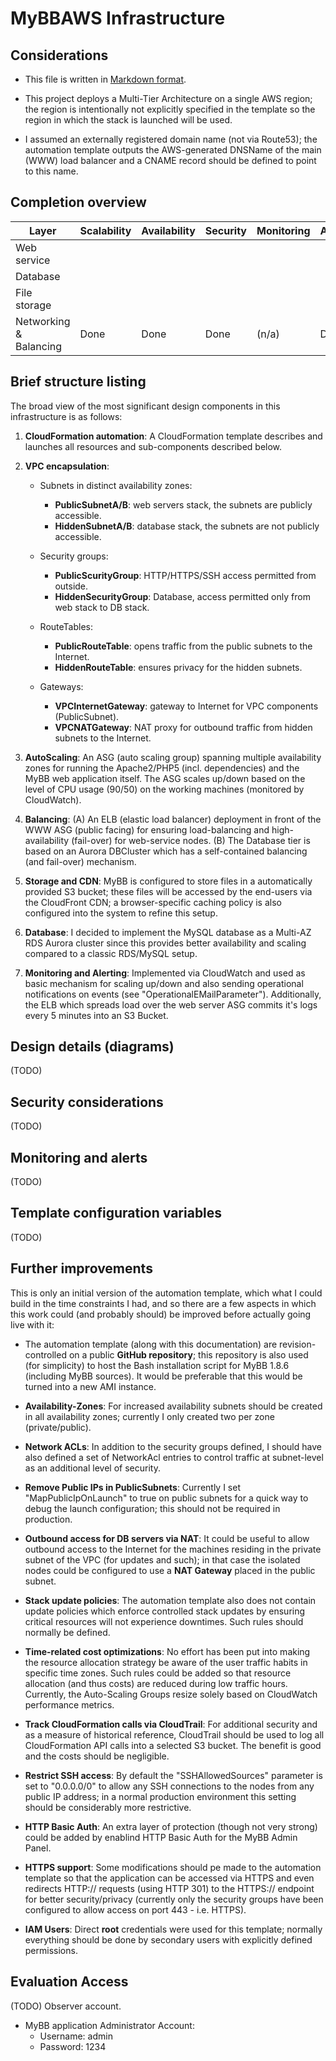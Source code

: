 # MyBBAWS Infrastructure

## Considerations

- This file is written in [Markdown format](https://daringfireball.net/projects/markdown/syntax).

- This project deploys a Multi-Tier Architecture on a single AWS region; the region is
intentionally not explicitly specified in the template so the region in which the stack is launched
will be used.

- I assumed an externally registered domain name (not via Route53); the automation template outputs
the AWS-generated DNSName of the main (WWW) load balancer and a CNAME record should be defined to
point to this name.

## Completion overview

Layer                  | Scalability | Availability | Security | Monitoring | Automation
-----------------------|-------------|--------------|----------|------------|------------
Web service            |             |              |          |            |
Database               |             |              |          |            |
File storage           |             |              |          |            |
Networking & Balancing | Done        | Done         | Done     | (n/a)      | Done

## Brief structure listing

The broad view of the most significant design components in this infrastructure is as follows:

1. **CloudFormation automation**: A CloudFormation template describes and launches all resources
and sub-components described below.

2. **VPC encapsulation**:

    - Subnets in distinct availability zones:
        - **PublicSubnetA/B**: web servers stack, the subnets are publicly accessible.
        - **HiddenSubnetA/B**: database stack, the subnets are not publicly accessible.

    - Security groups:
        - **PublicScurityGroup**: HTTP/HTTPS/SSH access permitted from outside.
        - **HiddenSecurityGroup**: Database, access permitted only from web stack to DB stack.

    - RouteTables:
        - **PublicRouteTable**: opens traffic from the public subnets to the Internet.
        - **HiddenRouteTable**: ensures privacy for the hidden subnets.

    - Gateways:
        - **VPCInternetGateway**: gateway to Internet for VPC components (PublicSubnet).
        - **VPCNATGateway**: NAT proxy for outbound traffic from hidden subnets to the Internet.

3. **AutoScaling**: An ASG (auto scaling group) spanning multiple availability zones for running
the Apache2/PHP5 (incl. dependencies) and the MyBB web application itself. The ASG scales up/down
based on the level of CPU usage (90/50) on the working machines (monitored by CloudWatch).

4. **Balancing**: (A) An ELB (elastic load balancer) deployment in front of the WWW ASG (public
facing) for ensuring load-balancing and high-availability (fail-over) for web-service nodes.
(B) The Database tier is based on an Aurora DBCluster which has a self-contained balancing (and
fail-over) mechanism.

5. **Storage and CDN**: MyBB is configured to store files in a automatically provided S3 bucket;
these files will be accessed by the end-users via the CloudFront CDN; a browser-specific caching
policy is also configured into the system to refine this setup.

6. **Database**: I decided to implement the MySQL database as a Multi-AZ RDS Aurora cluster since
this provides better availability and scaling compared to a classic RDS/MySQL setup.

7. **Monitoring and Alerting**: Implemented via CloudWatch and used as basic mechanism for scaling
up/down and also sending operational notifications on events (see "OperationalEMailParameter").
Additionally, the ELB which spreads load over the web server ASG commits it's logs every 5 minutes
into an S3 Bucket.

## Design details (diagrams)

(TODO)

## Security considerations

(TODO)

## Monitoring and alerts

(TODO)

## Template configuration variables

(TODO)

## Further improvements

This is only an initial version of the automation template, which what I could build in the time
constraints I had, and so there are a few aspects in which this work could (and probably should) be
improved before actually going live with it:

- The automation template (along with this documentation) are revision-controlled on a public
**GitHub repository**; this repository is also used (for simplicity) to host the Bash installation
script for MyBB 1.8.6 (including MyBB sources). It would be preferable that this would be turned
into a new AMI instance.

- **Availability-Zones**: For increased availability subnets should be created in all availability
zones; currently I only created two per zone (private/public).

- **Network ACLs**: In addition to the security groups defined, I should have also defined a set of
NetworkAcl entries to control traffic at subnet-level as an additional level of security.

- **Remove Public IPs in PublicSubnets**: Currently I set "MapPublicIpOnLaunch" to true on public
subnets for a quick way to debug the launch configuration; this should not be required in
production.

- **Outbound access for DB servers via NAT**: It could be useful to allow outbound access to the
Internet for the machines residing in the private subnet of the VPC (for updates and such); in that
case the isolated nodes could be configured to use a **NAT Gateway** placed in the public subnet.

- **Stack update policies**: The automation template also does not contain update policies which
enforce controlled stack updates by ensuring critical resources will not experience downtimes. Such
rules should normally be defined.

- **Time-related cost optimizations**: No effort has been put into making the resource allocation
strategy be aware of the user traffic habits in specific time zones. Such rules could be added so
that resource allocation (and thus costs) are reduced during low traffic hours. Currently, the
Auto-Scaling Groups resize solely based on CloudWatch performance metrics.

- **Track CloudFormation calls via CloudTrail**: For additional security and as a measure of
historical reference, CloudTrail should be used to log all CloudFormation API calls into a selected
S3 bucket. The benefit is good and the costs should be negligible.

- **Restrict SSH access**: By default the "SSHAllowedSources" parameter is set to "0.0.0.0/0" to
allow any SSH connections to the nodes from any public IP address; in a normal production
environment this setting should be considerably more restrictive.

- **HTTP Basic Auth**: An extra layer of protection (though not very strong) could be added by
enablind HTTP Basic Auth for the MyBB Admin Panel.

- **HTTPS support**: Some modifications should pe made to the automation template so that the
application can be accessed via HTTPS and even redirects HTTP:// requests (using HTTP 301) to
the HTTPS:// endpoint for better security/privacy (currently only the security groups have been
configured to allow access on port 443 - i.e. HTTPS).

- **IAM Users**: Direct **root** credentials were used for this template; normally everything
should be done by secondary users with explicitly defined permissions.

## Evaluation Access

(TODO) Observer account.

- MyBB application Administrator Account:
    - Username: admin
    - Password: 1234